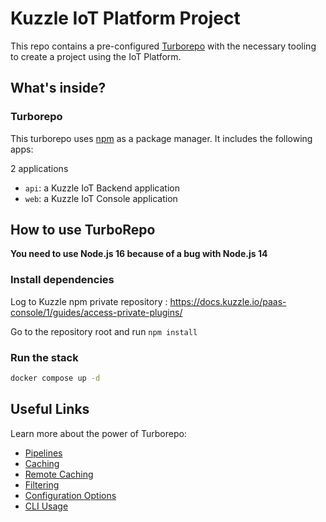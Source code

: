 # Kuzzle IoT Platform Project

This repo contains a pre-configured [Turborepo](https://turborepo.org/) with the necessary tooling to create a project using the IoT Platform.

## What's inside?

### Turborepo

This turborepo uses [npm](https://www.npmjs.com/) as a package manager. It includes the following apps:

2 applications
- `api`: a Kuzzle IoT Backend application
- `web`: a Kuzzle IoT Console application

## How to use TurboRepo

__You need to use Node.js 16 because of a bug with Node.js 14__

### Install dependencies

Log to Kuzzle npm private repository : https://docs.kuzzle.io/paas-console/1/guides/access-private-plugins/ 

Go to the repository root and run `npm install`

### Run the stack

```bash
docker compose up -d
```

## Useful Links

Learn more about the power of Turborepo:

- [Pipelines](https://turbo.build/repo/docs/core-concepts/monorepos/running-tasks)
- [Caching](https://turbo.build/repo/docs/core-concepts/caching)
- [Remote Caching](https://turbo.build/repo/docs/core-concepts/remote-caching)
- [Filtering](https://turbo.build/repo/docs/core-concepts/monorepos/filtering)
- [Configuration Options](https://turbo.build/repo/docs/reference/configuration)
- [CLI Usage](https://turbo.build/repo/docs/reference/command-line-reference)
